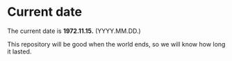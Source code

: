 # Current date

The current date is **1972.11.15.** (YYYY.MM.DD.)

This repository will be good when the world ends, so we will know how long it lasted.